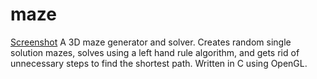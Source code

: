 # maze
[Screenshot](https://i.imgur.com/2CEOFJf.png)
A 3D maze generator and solver. Creates random single solution mazes, solves using a left hand rule algorithm, and gets rid of unnecessary steps to find the shortest path. Written in C using OpenGL.
